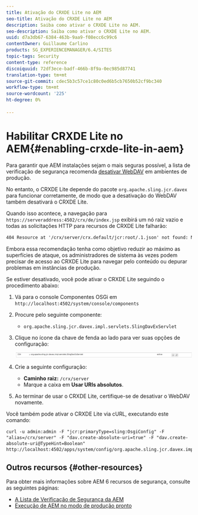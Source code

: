 ```yaml
---
title: Ativação do CRXDE Lite no AEM
seo-title: Ativação do CRXDE Lite no AEM
description: Saiba como ativar o CRXDE Lite no AEM.
seo-description: Saiba como ativar o CRXDE Lite no AEM.
uuid: d7a3db67-6384-463b-9aa9-f08ecc6c99c6
contentOwner: Guillaume Carlino
products: SG_EXPERIENCEMANAGER/6.4/SITES
topic-tags: Security
content-type: reference
discoiquuid: 72df3ece-badf-466b-8f9a-0ec985d87741
translation-type: tm+mt
source-git-commit: cdec5b3c57ce1c80c0ed6b5cb7650b52cf9bc340
workflow-type: tm+mt
source-wordcount: '225'
ht-degree: 0%

---
```



# Habilitar CRXDE Lite no AEM{#enabling-crxde-lite-in-aem}

Para garantir que AEM instalações sejam o mais seguras possível, a lista de verificação de segurança recomenda [desativar WebDAV](/help/sites-administering/security-checklist.md#disable-webdav) em ambientes de produção.

No entanto, o CRXDE Lite depende do pacote `org.apache.sling.jcr.davex` para funcionar corretamente, de modo que a desativação do WebDAV também desativará o CRXDE Lite.

Quando isso acontece, a navegação para `https://serveraddress:4502/crx/de/index.jsp` exibirá um nó raiz vazio e todas as solicitações HTTP para recursos de CRXDE Lite falharão:

```xml
404 Resource at '/crx/server/crx.default/jcr:root/.1.json' not found: No resource found
```

Embora essa recomendação tenha como objetivo reduzir ao máximo as superfícies de ataque, os administradores de sistema às vezes podem precisar de acesso ao CRXDE Lite para navegar pelo conteúdo ou depurar problemas em instâncias de produção.

Se estiver desativado, você pode ativar o CRXDE Lite seguindo o procedimento abaixo:

1. Vá para o console Componentes OSGi em `http://localhost:4502/system/console/components`
1. Procure pelo seguinte componente:

   * `org.apache.sling.jcr.davex.impl.servlets.SlingDavExServlet`

1. Clique no ícone da chave de fenda ao lado para ver suas opções de configuração:

   ![chlimage_1-80](assets/chlimage_1-80.png)

1. Crie a seguinte configuração:

   * **Caminho raiz:** `/crx/server`
   * Marque a caixa em **Usar URIs absolutos**.

1. Ao terminar de usar o CRXDE Lite, certifique-se de desativar o WebDAV novamente.

Você também pode ativar o CRXDE Lite via cURL, executando este comando:

```shell
curl -u admin:admin -F "jcr:primaryType=sling:OsgiConfig" -F "alias=/crx/server" -F "dav.create-absolute-uri=true" -F "dav.create-absolute-uri@TypeHint=Boolean" http://localhost:4502/apps/system/config/org.apache.sling.jcr.davex.impl.servlets.SlingDavExServlet
```

## Outros recursos {#other-resources}

Para obter mais informações sobre AEM 6 recursos de segurança, consulte as seguintes páginas:

* [A Lista de Verificação de Segurança da AEM](/help/sites-administering/security-checklist.md)
* [Execução de AEM no modo de produção pronto](/help/sites-administering/production-ready.md)


